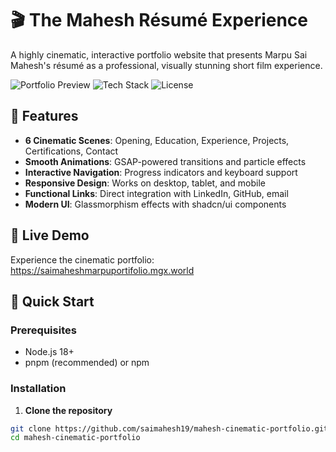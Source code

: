 # 🎬 The Mahesh Résumé Experience

A highly cinematic, interactive portfolio website that presents Marpu Sai Mahesh's résumé as a professional, visually stunning short film experience.

![Portfolio Preview](https://img.shields.io/badge/Status-Live-brightgreen)
![Tech Stack](https://img.shields.io/badge/Tech-React%20%7C%20TypeScript%20%7C%20GSAP-blue)
![License](https://img.shields.io/badge/License-MIT-yellow)

## 🌟 Features

- **6 Cinematic Scenes**: Opening, Education, Experience, Projects, Certifications, Contact
- **Smooth Animations**: GSAP-powered transitions and particle effects
- **Interactive Navigation**: Progress indicators and keyboard support
- **Responsive Design**: Works on desktop, tablet, and mobile
- **Functional Links**: Direct integration with LinkedIn, GitHub, email
- **Modern UI**: Glassmorphism effects with shadcn/ui components

## 🎯 Live Demo

Experience the cinematic portfolio: https://saimaheshmarpuportifolio.mgx.world

## 🚀 Quick Start

### Prerequisites
- Node.js 18+ 
- pnpm (recommended) or npm

### Installation

1. **Clone the repository**
```bash
git clone https://github.com/saimahesh19/mahesh-cinematic-portfolio.git
cd mahesh-cinematic-portfolio
